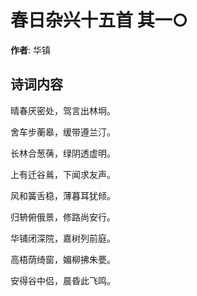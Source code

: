 # 春日杂兴十五首  其一○

**作者**: 华镇

## 诗词内容

晴春厌密处，驾言出林坰。

舍车步蘅皋，缓带遵兰汀。

长林合葱蒨，绿阴透虚明。

上有迁谷鶑，下闻求友声。

风和簧舌稳，薄暮耳犹倾。

归辀俯俄景，修路尚安行。

华铺闭深院，嘉树列前庭。

高梧荫绮窗，媚柳拂朱甍。

安得谷中侣，晨昏此飞鸣。

